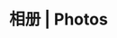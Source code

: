 ---
title: 相册 | Photos
layout: "photos"
slug: "photos"
menu:
    main: 
        weight: -50
        params:
            icon: photos
comments: false

---